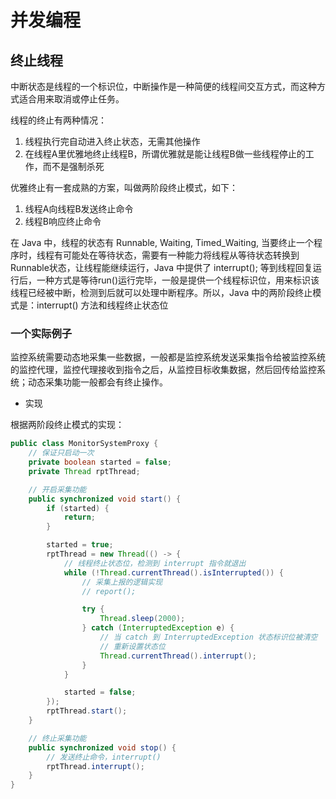 # 并发编程

## 终止线程

中断状态是线程的一个标识位，中断操作是一种简便的线程间交互方式，而这种方式适合用来取消或停止任务。

线程的终止有两种情况：

1. 线程执行完自动进入终止状态，无需其他操作
2. 在线程A里优雅地终止线程B，所谓优雅就是能让线程B做一些线程停止的工作，而不是强制杀死

优雅终止有一套成熟的方案，叫做两阶段终止模式，如下：

1. 线程A向线程B发送终止命令
2. 线程B响应终止命令

在 Java 中，线程的状态有 Runnable, Waiting, Timed_Waiting, 当要终止一个程序时，线程有可能处在等待状态，需要有一种能力将线程从等待状态转换到Runnable状态，让线程能继续运行，Java 中提供了 interrupt(); 等到线程回复运行后，一种方式是等待run()运行完毕，一般是提供一个线程标识位，用来标识该线程已经被中断，检测到后就可以处理中断程序。所以，Java 中的两阶段终止模式是：interrupt() 方法和线程终止状态位

### 一个实际例子

监控系统需要动态地采集一些数据，一般都是监控系统发送采集指令给被监控系统的监控代理，监控代理接收到指令之后，从监控目标收集数据，然后回传给监控系统；动态采集功能一般都会有终止操作。

- 实现

根据两阶段终止模式的实现：

```java
public class MonitorSystemProxy {
    // 保证只启动一次
    private boolean started = false;
    private Thread rptThread;

    // 开启采集功能
    public synchronized void start() {
        if (started) {
            return;
        }

        started = true;
        rptThread = new Thread(() -> {
            // 线程终止状态位，检测到 interrupt 指令就退出
            while (!Thread.currentThread().isInterrupted()) {
                // 采集上报的逻辑实现
                // report();

                try {
                    Thread.sleep(2000);
                } catch (InterruptedException e) {
                    // 当 catch 到 InterruptedException 状态标识位被清空
                    // 重新设置状态位
                    Thread.currentThread().interrupt();
                }
            }

            started = false;
        });
        rptThread.start();
    }

    // 终止采集功能
    public synchronized void stop() {
        // 发送终止命令，interrupt()
        rptThread.interrupt();
    }
}
```
